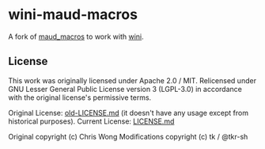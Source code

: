# wini-maud-macros

A fork of [maud_macros](https://github.com/lambda-fairy/maud) to work with [wini](https://github.com/wini-rs).

## License

This work was originally licensed under Apache 2.0 / MIT.
Relicensed under GNU Lesser General Public License version 3 (LGPL-3.0) in accordance with the original license's permissive terms.


Original License: [old-LICENSE.md](./old-LICENSE.md) (it doesn't have any usage except from historical purposes).
Current License: [LICENSE.md](./LICENSE.md)

Original copyright (c) Chris Wong
Modifications copyright (c) tk / @tkr-sh
